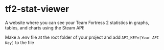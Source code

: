 # tf2-stat-viewer
A website where you can see your Team Fortress 2 statistics in graphs, tables, and charts using the Steam API!

Make a .env file at the root folder of your project and add `API_KEY=[Your API Key]` to the file
